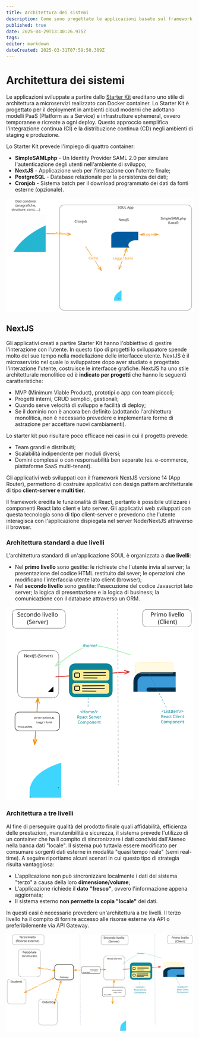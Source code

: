 ```yaml
---
title: Architettura dei sistemi
description: Come sono progettate le applicazioni basate sul framework SOUL a seguito della clonazione del repository Starter Kit
published: true
date: 2025-04-29T13:30:26.975Z
tags: 
editor: markdown
dateCreated: 2025-03-31T07:59:50.309Z
---
```


# Architettura dei sistemi

Le applicazioni sviluppate a partire dallo [Starter Kit](https://github.com/Piattaforme-Applicativi/soul-starter-kit) ereditano uno stile di architettura a microservizi realizzato con Docker container.  Lo Starter Kit è progettato per il deployment in ambienti cloud moderni che adottano modelli PaaS (Platform as a Service) e infrastrutture ephemeral, ovvero temporanee e ricreate a ogni deploy. Questo approccio semplifica l'integrazione continua (CI) e la distribuzione continua (CD) negli ambienti di staging e produzione.

Lo Starter Kit prevede l'impiego di quattro container:

* **SimpleSAMLphp** -  Un Identity Provider SAML 2.0 per simulare l'autenticazione degli utenti nell'ambiente di sviluppo;
* **NextJS** - Applicazione web per l'interazione con l'utente finale;
* **PostgreSQL** - Database relazionale per la persistenza dei dati;
* **Cronjob** - Sistema batch per il download programmato dei dati da fonti esterne (opzionale).

![Componenti pila software SOUL](/diagrammi/componenti-architettura.svg)

## NextJS

Gli applicativi creati a partire Starter Kit hanno l'obbiettivo di gestire l'interazione con l'utente. In questo tipo di progetti lo sviluppatore spende molto del suo tempo nella modellazione delle interfacce utente.  NextJS è il microservizio nel quale lo sviluppatore dopo aver studiato e progettato l'interazione l'utente, costruisce le interfacce grafiche. NextJS ha uno stile architetturale monolitico ed è **indicato per progetti** che hanno le seguenti caratteristiche:

- MVP (Minimum Viable Product), prototipi o app con team piccoli;
- Progetti interni, CRUD semplici, gestionali;
- Quando serve velocità di sviluppo e facilità di deploy;
- Se il dominio non è ancora ben definito (adottando l'architettura monolitica, non è necessario prevedere e implementare forme di astrazione per accettare nuovi cambiamenti).

Lo starter kit può risultare poco efficace nei casi in cui il progetto prevede:

- Team grandi e distribuiti;
- Scalabilità indipendente per moduli diversi;
- Domini complessi o con responsabilità ben separate (es. e-commerce, piattaforme SaaS multi-tenant).

Gli applicativi web sviluppati con il framework NextJS versione 14 (App Router), permettono di costruire applicativi con design pattern architetturale di tipo **client-server e multi tier**. 

Il framework eredita le funzionalità di React, pertanto è possibile utilizzare i componenti React lato client e lato server. Gli applicativi web sviluppati con questa tecnologia sono di tipo client-server e prevedono che l'utente interagisca con l'applicazione dispiegata nel server Node/NextJS attraverso il browser.

### Architettura standard a due livelli

L'archittettura standard di un'applicazione SOUL è organizzata a **due livelli**:

* Nel **primo livello** sono gestite: le richieste che l'utente invia al server; la presentazione del codice HTML restituito dal sever; le operazioni che modificano l'interfaccia utente lato client (browser);
* Nel **secondo livello** sono gestite: l'esecuzione del codice Javascript lato server; la logica di presentazione e la logica di business; la comunicazione con il database attraverso un ORM.

![Design pattern architetturale standard](/diagrammi/two-tier.svg)

### Architettura a tre livelli

Al fine di perseguire qualità del prodotto finale quali affidabilità, efficienza delle prestazioni, manutenibilità e sicurezza, il sistema prevede l'utilizzo di un container che ha il compito di sincronizzare i dati condivisi dall'Ateneo nella banca dati "locale". Il sistema può tuttavia essere modificato per consumare sorgenti dati esterne in modalità "quasi tempo reale" (semi real-time). A seguire riportiamo alcuni scenari in cui questo tipo di strategia risulta vantaggiosa:

* L'applicazione non può sincronizzare localmente i dati del sistema "terzo" a causa della loro **dimensione/volume**;
* L'applicazione richiede il **dato "fresco"**, ovvero l'informazione appena aggiornata;
* Il sistema esterno **non permette la copia "locale"** dei dati.

In questi casi è necessario prevedere un'architettura a tre livelli. Il terzo livello ha il compito di fornire accesso alle risorse esterne via API o preferibilemente via API Gateway.

![Design pattern architetturale a tre livelli](/diagrammi/three-tier.svg)





